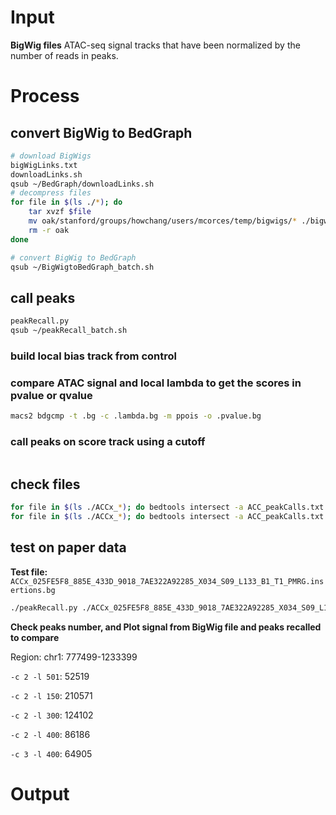 # Input
**BigWig files**
ATAC-seq signal tracks that have been normalized by the number of reads in peaks. 
# Process
## convert BigWig to BedGraph
```bash
# download BigWigs
bigWigLinks.txt
downloadLinks.sh
qsub ~/BedGraph/downloadLinks.sh
# decompress files
for file in $(ls ./*); do
	tar xvzf $file
	mv oak/stanford/groups/howchang/users/mcorces/temp/bigwigs/* ./bigwigs
	rm -r oak
done
```
```bash
# convert BigWig to BedGraph
qsub ~/BigWigtoBedGraph_batch.sh
```
## call peaks
```bash
peakRecall.py
qsub ~/peakRecall_batch.sh
```
### build local bias track from control
### compare ATAC signal and local lambda to get the scores in pvalue or qvalue
```bash
macs2 bdgcmp -t .bg -c .lambda.bg -m ppois -o .pvalue.bg
```
### call peaks on score track using a cutoff
```bash

```
## check files
```bash
for file in $(ls ./ACCx_*); do bedtools intersect -a ACC_peakCalls.txt.sorted -b $file -u-f 0.2 | wc -l; done
for file in $(ls ./ACCx_*); do bedtools intersect -a ACC_peakCalls.txt.sorted -b $file -f 0.3 -u | >> ACC_peakRecall.txt; done
```
## test on paper data
**Test file:** `ACCx_025FE5F8_885E_433D_9018_7AE322A92285_X034_S09_L133_B1_T1_PMRG.insertions.bg`
```bash
./peakRecall.py ./ACCx_025FE5F8_885E_433D_9018_7AE322A92285_X034_S09_L133_B1_T1_PMRG.insertions.bg
```
**Check peaks number, and Plot signal from BigWig file and peaks recalled to compare**

Region: chr1: 777499-1233399

`-c 2 -l 501`: 52519 


`-c 2 -l 150`: 210571

`-c 2 -l 300`: 124102

`-c 2 -l 400`: 86186


`-c 3 -l 400`: 64905 
# Output
<!--stackedit_data:
eyJoaXN0b3J5IjpbLTcyNTkwNDYzLC0xNzI4MjcxNDc4LC0xMj
Q4NjkxODM3LDMxNzEwMjQ0OCwtNzA3NDkzNTI0LDMxNzEwMjQ0
OCwxODA5OTYyMTQyLC0xODY0Mzk1MjI1LDEzNTM3OTI4MjMsMT
A3NTI1MjYxLC0xODQ5NjIyMDExLC0xODk5MTg5NDc2LC05ODQ5
NjgxNDJdfQ==
-->